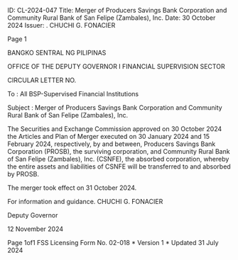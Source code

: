 ID: CL-2024-047
Title: Merger of Producers Savings Bank Corporation and Community Rural Bank of San Felipe (Zambales), Inc.
Date: 30 October 2024
Issuer: . CHUCHI G. FONACIER

Page 1

BANGKO SENTRAL NG PILIPINAS

OFFICE OF THE DEPUTY GOVERNOR I FINANCIAL SUPERVISION SECTOR

CIRCULAR LETTER NO.

To : All BSP-Supervised Financial Institutions

Subject : Merger of Producers Savings Bank Corporation and Community Rural Bank of San Felipe (Zambales), Inc.

The Securities and Exchange Commission approved on 30 October 2024 the Articles and Plan of Merger executed on 30 January 2024 and 15 February 2024, respectively, by and between, Producers Savings Bank Corporation (PROSB), the surviving corporation, and Community Rural Bank of San Felipe (Zambales), Inc. (CSNFE), the absorbed corporation, whereby the entire assets and liabilities of CSNFE will be transferred to and absorbed by PROSB.

The merger took effect on 31 October 2024.

For information and guidance. CHUCHI G. FONACIER

Deputy Governor

12 November 2024

Page 1of1 FSS Licensing Form No. 02-018 * Version 1 * Updated 31 July 2024